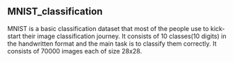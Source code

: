 ## MNIST_classification
MNIST is a basic classification dataset that most of the people use to kick-start their image classification journey. It consists of 10 classes(10 digits) in the handwritten format and the main task is to classify them correctly. It consists of 70000 images each of size 28x28.
